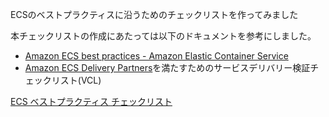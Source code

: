ECSのベストプラクティスに沿うためのチェックリストを作ってみました  

本チェックリストの作成にあたっては以下のドキュメントを参考にしました。

- [Amazon ECS best practices \- Amazon Elastic Container Service](https://docs.aws.amazon.com/AmazonECS/latest/developerguide/ecs-best-practices.html)
- [Amazon ECS Delivery Partners](https://aws.amazon.com/jp/ecs/partners/)を満たすためのサービスデリバリー検証チェックリスト(VCL)

[ECS ベストプラクティス チェックリスト](./documents/ecs_bestpractice.md)